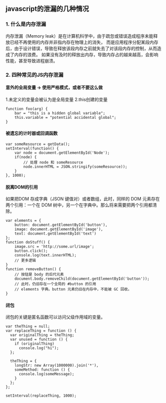 ## javascript的泄漏的几种情况

### 1. 什么是内存泄漏
内存泄漏（Memory leak）是在计算机科学中，由于疏忽或错误造成程序未能释放已经不再使用的内存并非指内存在物理上的消失，
而是应用程序分配某段内存后，由于设计错误，导致在释放该段内存之前就失去了对该段内存的控制，从而造成了内存的浪费。
如果没有及时的释放出内存，导致内存占的越来越高，会影响性能，甚至导致进程崩溃。

### 2. 四种常见的JS内存泄漏

#### 意外的全局变量 ->  使用严格模式，或者不要这么做
1.未定义的变量会被认为是全局变量
2.this创建的变量
```
function foo(arg) {
    bar = "this is a hidden global variable";
    this.variable = "potential accidental global";
}
```

#### 被遗忘的计时器或回调函数

```
var someResource = getData();
setInterval(function() {
    var node = document.getElementById('Node');
    if(node) {
        // 处理 node 和 someResource
        node.innerHTML = JSON.stringify(someResource));
    }
}, 1000);
```

#### 脱离DOM的引用
如果把DOM 存成字典（JSON 键值对）或者数组，此时，同样的 DOM 元素存在两个引用：一个在 DOM 树中，另一个在字典中。那么将来需要把两个引用都清除。

```
var elements = {
    button: document.getElementById('button'),
    image: document.getElementById('image'),
    text: document.getElementById('text')
};
function doStuff() {
    image.src = 'http://some.url/image';
    button.click();
    console.log(text.innerHTML);
    // 更多逻辑
}
function removeButton() {
    // 按钮是 body 的后代元素
    document.body.removeChild(document.getElementById('button'));
    // 此时，仍旧存在一个全局的 #button 的引用
    // elements 字典。button 元素仍旧在内存中，不能被 GC 回收。
}
```

#### 闭包
闭包的关键是匿名函数可以访问父级作用域的变量。
```
var theThing = null;
var replaceThing = function () {
  var originalThing = theThing;
  var unused = function () {
    if (originalThing)
      console.log("hi");
  };
    
  theThing = {
    longStr: new Array(1000000).join('*'),
    someMethod: function () {
      console.log(someMessage);
    }
  };
};

setInterval(replaceThing, 1000);

```
